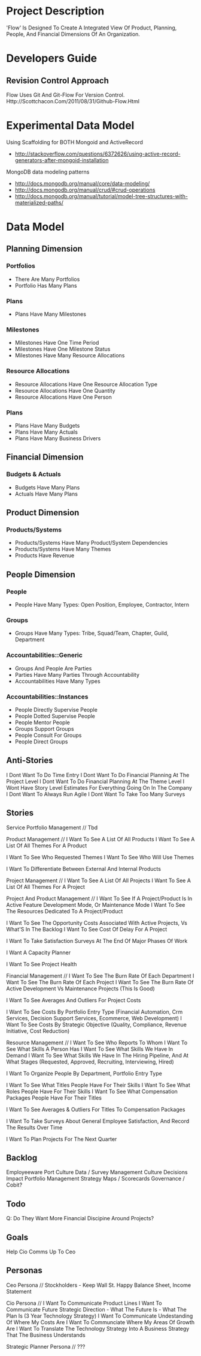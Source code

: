 
# Project Description

'Flow' Is Designed To Create A Integrated View Of Product, Planning, People, And Financial Dimensions Of An Organization.

# Developers Guide

## Revision Control Approach

Flow Uses Git And Git-Flow For Version Control.
Http://Scottchacon.Com/2011/08/31/Github-Flow.Html

# Experimental Data Model
Using Scaffolding for BOTH Mongoid and ActiveRecord
* http://stackoverflow.com/questions/6372626/using-active-record-generators-after-mongoid-installation

MongoDB data modeling patterns
* http://docs.mongodb.org/manual/core/data-modeling/
* http://docs.mongodb.org/manual/crud/#crud-operations
* http://docs.mongodb.org/manual/tutorial/model-tree-structures-with-materialized-paths/


# Data Model

## Planning Dimension

### Portfolios
* There Are Many Portfolios
* Portfolio Has Many Plans

### Plans
* Plans Have Many Milestones

### Milestones
* Milestones Have One Time Period
* Milestones Have One Milestone Status
* Milestones Have Many Resource Allocations

### Resource Allocations
* Resource Allocations Have One Resource Allocation Type
* Resource Allocations Have One Quantity
* Resource Allocations Have One Person

### Plans
* Plans Have Many Budgets
* Plans Have Many Actuals
* Plans Have Many Business Drivers

## Financial Dimension

### Budgets & Actuals
* Budgets Have Many Plans
* Actuals Have Many Plans

## Product Dimension

### Products/Systems
* Products/Systems Have Many Product/System Dependencies
* Products/Systems Have Many Themes
* Products Have Revenue

## People Dimension

### People
* People Have Many Types: Open Position, Employee, Contractor, Intern

### Groups
* Groups Have Many Types: Tribe, Squad/Team, Chapter, Guild, Department

### Accountabilities::Generic
* Groups And People Are Parties
* Parties Have Many Parties Through Accountability
* Accountabilities Have Many Types

### Accountabilities::Instances
* People Directly Supervise People
* People Dotted Supervise People
* People Mentor People
* Groups Support Groups
* People Consult For Groups
* People Direct Groups


Anti-Stories
---
I Dont Want To Do Time Entry
I Dont Want To Do Financial Planning At The Project Level
I Dont Want To Do Financial Planning At The Theme Level
I Wont Have Story Level Estimates For Everything Going On In The Company
I Dont Want To Always Run Agile
I Dont Want To Take Too Many Surveys


Stories
---
Service Portfolio Management
//
Tbd

Product Management
//
I Want To See A List Of All Products
I Want To See A List Of All Themes For A Product

I Want To See Who Requested Themes
I Want To See Who Will Use Themes

I Want To Differentiate Between External And Internal Products


Project Management
//
I Want To See A List Of All Projects
I Want To See A List Of All Themes For A Project


Project And Product Management
// 
I Want To See If A Project/Product Is In Active Feature Development Mode, Or Maintenance Mode
I Want To See The Resources Dedicated To A Project/Product

I Want To See The Opportunity Costs Associated With Active Projects, Vs What'S In The Backlog
I Want To See Cost Of Delay For A Project

I Want To Take Satisfaction Surveys At The End Of Major Phases Of Work

I Want A Capacity Planner

I Want To See Project Health



Financial Management
//
I Want To See The Burn Rate Of Each Department 
I Want To See The Burn Rate Of Each Project
I Want To See The Burn Rate Of Active Development Vs Maintenance Projects (This Is Good)

I Want To See Averages And Outliers For Project Costs

I Want To See Costs By Portfolio Entry Type (Financial Automation, Crm Services, Decision Support Services, Ecommerce, Web Development)
I Want To See Costs By Strategic Objective (Quality, Compliance, Revenue Initiative, Cost Reduction)


Resource Management
//
I Want To See Who Reports To Whom
I Want To See What Skills A Person Has
I Want To See What Skills We Have In Demand
I Want To See What Skills We Have In The Hiring Pipeline, And At What Stages (Requested, Approved, Recruiting, Interviewing, Hired)

I Want To Organize People By Department, Portfolio Entry Type

I Want To See What Titles People Have For Their Skills
I Want To See What Roles People Have For Their Skills
I Want To See What Compensation Packages People Have For Their Titles

I Want To See Averages & Outliers For Titles To Compensation Packages

I Want To Take Surveys About General Employee Satisfaction, And Record The Results Over Time



I Want To Plan Projects For The Next Quarter




Backlog
---
Employeeware Port
Culture Data / Survey Management
  Culture Decisions Impact
Portfolio Management
Strategy Maps / Scorecards
Governance / Cobit?

Todo
--- 
Q: Do They Want More Financial Discipine Around Projects?


Goals
---
Help Cio Comms Up To Ceo

Personas
---

Ceo Persona
//
Stockholders - Keep Wall St. Happy
Balance Sheet, Income Statement

Cio Persona
//
I Want To Communicate Product Lines
I Want To Communicate Future Strategic Direction - What The Future Is - What The Plan Is (3 Year Technology Strategy)
I Want To Communicate Undestanding Of Where My Costs Are
I Want To Communciate Where My Areas Of Growth Are
I Want To Translate The Technology Strategy Into A Business Strategy That The Business Understands

Strategic Planner Persona
//
???


